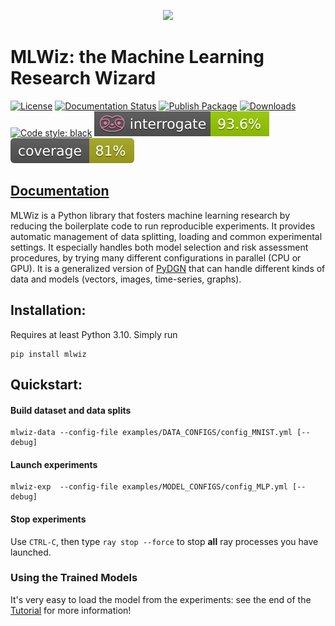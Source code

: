 <p align="center">
  <img src="https://github.com/diningphil/MLWiz/blob/main/docs/_static/mlwiz-logo.png"  width="300"/>
</p>

# MLWiz: the Machine Learning Research Wizard 
[![License](https://img.shields.io/badge/License-BSD_3--Clause-gray.svg)](https://opensource.org/licenses/BSD-3-Clause)
[![Documentation Status](https://readthedocs.org/projects/mlwiz/badge/?version=latest)](https://mlwiz.readthedocs.io/en/latest/?badge=latest)
[![Publish Package](https://github.com/diningphil/mlwiz/actions/workflows/python-publish-package.yml/badge.svg)](https://github.com/diningphil/mlwiz/actions/workflows/python-publish-package.yml)
[![Downloads](https://static.pepy.tech/badge/mlwiz)](https://pepy.tech/project/mlwiz)
[![Code style: black](https://img.shields.io/badge/code%20style-black-000000.svg)](https://github.com/psf/black)
[![Interrogate](https://github.com/diningphil/MLWiz/blob/main/.badges/interrogate_badge.svg)](https://interrogate.readthedocs.io/en/latest/)
[![Coverage](https://github.com/diningphil/MLWiz/blob/main/.badges/coverage_badge.svg)]()

## [Documentation](https://mlwiz.readthedocs.io/en/latest/index.html)

MLWiz is a Python library that fosters machine learning research by reducing the boilerplate code 
to run reproducible experiments. It provides automatic management of data splitting, loading and common 
experimental settings. It especially handles both model selection and risk assessment procedures, by trying many different
configurations in parallel (CPU or GPU). It is a generalized version of [PyDGN](https://github.com/diningphil/PyDGN)
that can handle different kinds of data and models (vectors, images, time-series, graphs).

## Installation:

Requires at least Python 3.10. Simply run
    
    pip install mlwiz

## Quickstart:

#### Build dataset and data splits

    mlwiz-data --config-file examples/DATA_CONFIGS/config_MNIST.yml [--debug]

#### Launch experiments

    mlwiz-exp  --config-file examples/MODEL_CONFIGS/config_MLP.yml [--debug]


#### Stop experiments
Use ``CTRL-C``, then type ``ray stop --force`` to stop **all** ray processes you have launched.

### Using the Trained Models

It's very easy to load the model from the experiments: see the end of the [Tutorial](https://mlwiz.readthedocs.io/en/latest/tutorial.html) for more information!
